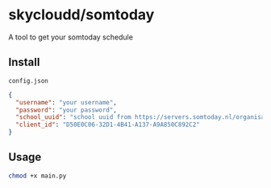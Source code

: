 # skycloudd/somtoday

A tool to get your somtoday schedule

## Install

`config.json`

```json
{
  "username": "your username",
  "password": "your password",
  "school_uuid": "school uuid from https://servers.somtoday.nl/organisaties.json",
  "client_id": "D50E0C06-32D1-4B41-A137-A9A850C892C2"
}
```

## Usage

```sh
chmod +x main.py
```
